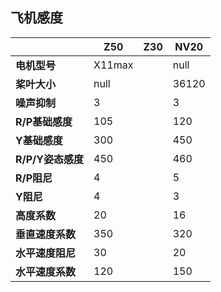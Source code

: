 ## 飞机感度

|               | **Z50**   | **Z30**          | **NV20** |
|-----------------|------------|------------|-------------------|
|**电机型号**|   X11max  |                   |    null   |
|**桨叶大小**|       null       |                   |    36120   |
|**噪声抑制**|       3       |                   |    3   |
|**R/P基础感度**|      105     |                   |    120   |
|**Y基础感度**|       300      |                   |    450   |
|**R/P/Y姿态感度**|     450    |                   |    460   |
|**R/P阻尼**|         4      |                   |    5   |
|**Y阻尼**|            4       |                   |   3    |
|**高度系数**|        20          |                   |  16     |
|**垂直速度系数**|       350       |                   |   320    |
|**水平速度阻尼**|       30       |                   |    20   |
|**水平速度系数**|       120       |                   |   150    |
